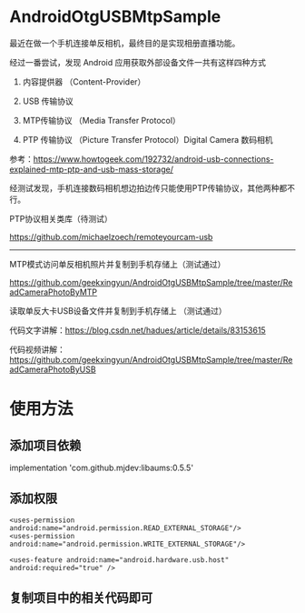 # AndroidOtgUSBMtpSample

最近在做一个手机连接单反相机，最终目的是实现相册直播功能。

经过一番尝试，发现 Android 应用获取外部设备文件一共有这样四种方式

1. 内容提供器 （Content-Provider）

2. USB 传输协议 

3. MTP传输协议 （Media Transfer Protocol）

4. PTP 传输协议 （Picture Transfer Protocol）Digital Camera 数码相机

参考：https://www.howtogeek.com/192732/android-usb-connections-explained-mtp-ptp-and-usb-mass-storage/

经测试发现，手机连接数码相机想边拍边传只能使用PTP传输协议，其他两种都不行。

PTP协议相关类库（待测试）

https://github.com/michaelzoech/remoteyourcam-usb

------------------------------------------------------------------

MTP模式访问单反相机照片并复制到手机存储上（测试通过）

https://github.com/geekxingyun/AndroidOtgUSBMtpSample/tree/master/ReadCameraPhotoByMTP

读取单反大卡USB设备文件并复制到手机存储上 （测试通过）

代码文字讲解：https://blog.csdn.net/hadues/article/details/83153615

代码视频讲解：https://github.com/geekxingyun/AndroidOtgUSBMtpSample/tree/master/ReadCameraPhotoByUSB

# 使用方法

## 添加项目依赖

  implementation 'com.github.mjdev:libaums:0.5.5'

## 添加权限

  <!-- USB 读写权限 -->
    <uses-permission android:name="android.permission.READ_EXTERNAL_STORAGE"/>
    <uses-permission android:name="android.permission.WRITE_EXTERNAL_STORAGE"/>

   <!-- 部分手机上是没有otg的所以需要加入特性-->
    <uses-feature android:name="android.hardware.usb.host" android:required="true" />
  
 ## 复制项目中的相关代码即可
    
